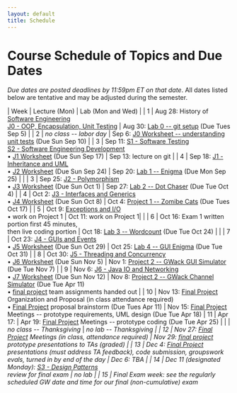 ```yaml
---
layout: default
title: Schedule
---
```


# Course Schedule of Topics and Due Dates

*Due dates are posted deadlines by 11:59pm ET on that date*. All dates listed below are tentative and may be adjusted during the semester.



| Week | Lecture (Mon)                                                                                                            | Lab (Mon and Wed)                                                                                                                    |
| 1    | Aug 28: History of <a href="https://dl.acm.org/doi/pdf/10.1145/1134285.1134288">Software Engineering</a><br>[J0 - OOP, Encapsulation, Unit Testing](j/0)                                    | Aug 30: [Lab 0 -- git setup](lab/0) (Due Tues Sep 5) |
| 2    |      <i>no class -- labor day</i>           | Sep 6: [J0 Worksheet -- understanding unit tests](worksheet/j0) (Due Sun Sep 10)  |
| 3    | Sep 11: [S1 - Software Testing](j/software_testing)<br> [S2 - Software Engineering Development](j/software_engineering)<br>&bull; [J1 Worksheet](worksheet/j1) (Due Sun Sep 17)  | Sep 13: lecture on git         |
| 4    | Sep 18: [J1 - Inheritance and UML](j/1) <br>&bull; [J2 Worksheet](worksheet/j2) (Due Sun Sep 24)             | Sep 20: [Lab 1 -- Enigma](lab/1) (Due Mon Sep 25)                                                                                 |                                                                        |
| 3    | Sep 25: [J2 - Polymorphism](j/2) <br>&bull; [J3 Worksheet](worksheet/j3) (Due Sun Oct 1)    | Sep 27: [Lab 2 -- Dot Chaser](lab/2) (Due Tue Oct 4)                                                                            |
| 4    | Oct 2: [J3 - Interfaces and Generics](j/3) <br>&bull; [J4 Worksheet](worksheet/j4) (Due Sun Oct 8)  | Oct 4: [Project 1 -- Zomibe Cats](project/1) (Due Tues Oct 17)                                                                          |
| 5    | Oct 9: [Exceptions and I/O](j/exceptions)  <br>&bull; work on Project 1                                                   | Oct 11: work on Project 1|                                                              |
| 6    | Oct 16: Exam 1 written portion first 45 minutes,<br> then live coding portion | Oct 18: [Lab 3 -- Wordcount](lab/3) (Due Tue Oct 24)                                                                                                 |                                                                  |
| 7    | Oct 23: [J4 - GUIs and Events](j/4) <br>&bull; [J5 Worksheet](worksheet/j5) (Due Sun Oct 29)                                 | Oct 25: [Lab 4 -- GUI Enigma](lab/4) (Due Tue Oct 31)                                                                             |
| 8   | Oct 30: [J5 - Threading and Concurrency](j/5) <br>&bull; [J6 Worksheet](worksheet/j6) (Due Sun Nov 5)                      | Nov 1: [Project 2 -- GWack GUI Simulator](project/2) (Due Tue Nov 7)    |
| 9   | Nov 6: [J6 - Java IO and Networking](j/6) <br>&bull; [J7 Worksheet](worksheet/j7)  (Due Sun Nov 12)                             | Nov 8: [Project 2 -- GWack Channel Simulator](project/2) (Due Tue Apr 11) <br>&bull; [final project](project/3) team assignments handed out                                                             |
| 10   | Nov 13: [Final Project](project/3) Organization and Proposal (in class attendance required) <br>&bull; [Final Project](project/3) proposal brainstorm  (Due Tues Apr 11)                        | Nov 15: [Final Project](project/3) Meetings -- prototype requirements, UML design (Due Tue Apr 18)
| 11   | Apr 17:             | Apr 19: [Final Project](project/3) Meetings -- prototype coding (Due Tue Apr 25)                                                                    |
|      | <i>no class -- Thanksgiving</i> | <i>no lab -- Thanksgiving |
| 12   | Nov 27:  [Final Project](project/3) Meetings (in class, attendance required)                                                                                         |  Nov 29: [final project](project/3) prototype presentations to TAs (graded)                                                                                                                         | 
| 13   | Dec 4:  [Final Project](project/3) presentations (must address TA feedback), code submission, groupswork evals, turned in by end of the day                                                             | Dec 6: TBA                                                                                                                             |
|  14  | Dec 11 (designated Monday): [S3 - Design Patterns](j/design) <br> review for final exam                                                                          | <i>no lab</i>                                                                                                                             |
|  15  | Final Exam week:  see the regularly scheduled GW date and time for our final (non-cumulative) exam   








